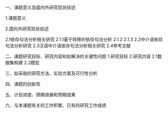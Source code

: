 一、课题意义及国内外研究现状综述

1.课题意义

2.国内外研究现状综述

2.1依存句法分析相关研究
2.1.1基于转移的依存句法分析
2.1.2
2.1.3
2.2中介语依存句法分析研究
2.3汉语中介语依存句法分析相关研究
2.4参考文献

二、课题研究目标、研究内容和拟解决的关键性问题
1.研究目标
2.研究内容
2.1数据集构建
2.2模型

三、拟采取的研究方法、实验方案及可行性分析

四、课题的创新性

五、计划进度、预期进展和预期成果

六、与本课题有关的工作积累、已有的研究工作成绩